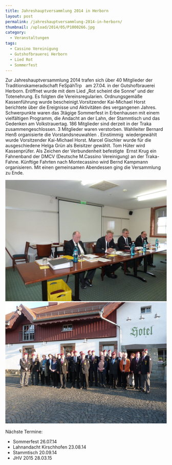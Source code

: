 ```yaml
---
title: Jahreshauptversammlung 2014 in Herborn
layout: post
permalink: /jahreshauptversammlung-2014-in-herborn/
thumbnail: /upload/2014/05/P1000266.jpg
category:
  - Veranstaltungen
tags:
  - Cassino Vereinigung
  - Gutshofbrauerei Herborn
  - Lied Rot
  - Sommerfest
---
```

Zur Jahreshauptversammlung 2014 trafen sich über 40 Mitglieder der Traditionskameradschaft FeSpähTrp   am 27.04. in der Gutshofbrauerei Herborn. Eröffnet wurde mit dem Lied „Rot scheint die Sonne“ und der Totenehrung. Es folgten die Vereinsregularien. Ordnungsgemäße Kassenführung wurde bescheinigt.Vorsitzender Kai-Michael Horst berichtete über die Ereignisse und Aktivitäten des vergangenen Jahres. Schwerpunkte waren das 3tägige Sommerfest in Erbenhausen mit einem vielfältigen Programm, die Andacht an der Lahn, der Stammtisch und das Gedenken am Volkstrauertag. 186 Mitglieder sind derzeit in der Traka zusammengeschlossen. 3 Mitglieder waren verstorben. Wahlleiter Bernard Henß organisierte die Vorstandsneuwahlen . Einstimmig  wiedergewählt wurde Vorsitzender Kai-Michael Horst. Marcel Gischler wurde für die ausgeschiedene Helga Grün als Beisitzer gewählt. Tom Hüter wird Kassenprüfer. Als Zeichen der Verbundenheit befestigte  Ernst Krug ein Fahnenband der DMCV (Deutsche M.Cassino Vereinigung) an der Traka-Fahne. Künftige Fahrten nach Montecassino wird Bernd Kampmann organisieren. Mit einen gemeinsamen Abendessen ging die Versammlung zu Ende.


[![](/upload/2014/05/P1000265.jpg)](/upload/2014/05/P1000265.jpg)
[![](/upload/2014/05/P1000270.jpg)](/upload/2014/05/P1000270.jpg)

Nächste Termine:
<ul>
	<li>Sommerfest 26.07.14</li>
	<li>Lahnandacht Kirschhofen 23.08.14</li>
	<li>Stammtisch 20.09.14</li>
	<li>JHV 2015 28.03.15</li>
</ul>
